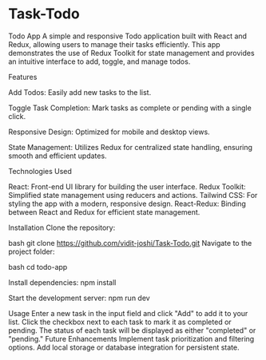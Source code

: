 # Task-Todo
Todo App
A simple and responsive Todo application built with React and Redux, allowing users to manage their tasks efficiently. This app demonstrates the use of Redux Toolkit for state management and provides an intuitive interface to add, toggle, and manage todos.

Features

Add Todos: Easily add new tasks to the list.

Toggle Task Completion: Mark tasks as complete or pending with a single click.

Responsive Design: Optimized for mobile and desktop views.

State Management: Utilizes Redux for centralized state handling, ensuring smooth and efficient updates.

Technologies Used

React: Front-end UI library for building the user interface.
Redux Toolkit: Simplified state management using reducers and actions.
Tailwind CSS: For styling the app with a modern, responsive design.
React-Redux: Binding between React and Redux for efficient state management.


Installation
Clone the repository:

bash
git clone https://github.com/vidit-joshi/Task-Todo.git
Navigate to the project folder:

bash
cd todo-app

Install dependencies:
npm install

Start the development server:
npm run dev

Usage
Enter a new task in the input field and click "Add" to add it to your list.
Click the checkbox next to each task to mark it as completed or pending.
The status of each task will be displayed as either "completed" or "pending."
Future Enhancements
Implement task prioritization and filtering options.
Add local storage or database integration for persistent state.
